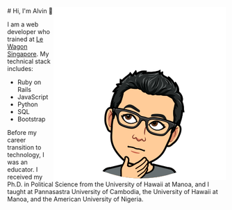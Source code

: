 <img src="Alvin.png" align="right">
# Hi, I'm Alvin 👋

I am a web developer who trained at [Le Wagon Singapore](https://www.lewagon.com/singapore). My technical stack includes:
* Ruby on Rails
* JavaScript
* Python
* SQL
* Bootstrap

Before my career transition to technology, I was an educator. I received my Ph.D. in Political Science from the University of Hawaii at Manoa, and I taught at Pannasastra University of Cambodia, the University of Hawaii at Manoa, and the American University of Nigeria.
